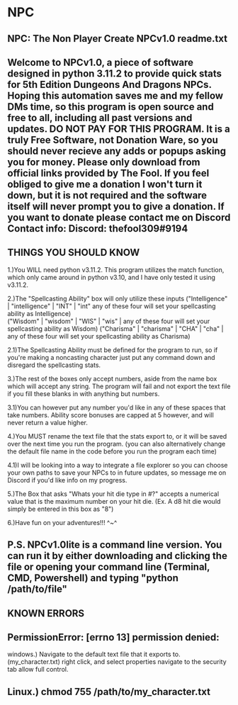 # NPC
NPC: The Non Player Create
NPCv1.0 readme.txt
-----------------------------------------------------------------------------------------------------------------------------------------------------------------------
Welcome to NPCv1.0, a piece of software designed in python 3.11.2 to provide quick stats for 5th Edition Dungeons And Dragons NPCs. 
Hoping this automation saves me and my fellow DMs time, so this program is open source and free to all, including all past versions and updates.
DO NOT PAY FOR THIS PROGRAM. It is a truly Free Software, not Donation Ware, so you should never recieve any adds or popups asking you for money.
Please only download from official links provided by The Fool. If you feel obliged to give me a donation I won't turn it down, but it is not required and the software
itself will never prompt you to give a donation. If you want to donate please contact me on Discord
Contact info: Discord: thefool309#9194
-----------------------------------------------------------------------------------------------------------------------------------------------------------------------
THINGS YOU SHOULD KNOW
-----------------------------------------------------------------------------------------------------------------------------------------------------------------------
1.)You WILL need python v3.11.2. This program utilizes the match function, which only came around in python v3.10, and I have only tested it using v3.11.2.


2.)The "Spellcasting Ability" box will only utilize these inputs 
	("Intelligence" | "intelligence" | "INT" | "int" any of these four will set your spellcasting ability as Intelligence)           
        ("Wisdom" | "wisdom" | "WIS" | "wis" | any of these four will set your spellcasting ability as Wisdom)
        ("Charisma" | "charisma" | "CHA" | "cha" | any of these four will set your spellcasting ability as Charisma)


2.1)The Spellcasting Ability must be defined for the program to run, so if you're making a noncasting character just put any command down and disregard the spellcasting stats.


3.)The rest of the boxes only accept numbers, aside from the name box which will accept any string. The program will fail and not export the text file if you fill these blanks in with anything but numbers.


3.1)You can however put any number you'd like in any of these spaces that take numbers. Ability score bonuses are capped at 5 however, and will never return a value higher.


4.)You MUST rename the text file that the stats export to, or it will be saved over the next time you run the program. (you can also alternatively change the default file name in the code before you run the program each time)


4.1)I will be looking into a way to integrate a file explorer so you can choose your own paths to save your NPCs to in future updates, so message me on Discord if you'd like info on my progress.


5.)The Box that asks "Whats your hit die type in #?" accepts a numerical value that is the maximum number on your hit die. (Ex. A d8 hit die would simply be entered in this box as "8") 


6.)Have fun on your adventures!!! ^~^



P.S. NPCv1.0lite is a command line version. You can run it by either downloading and clicking the file or opening your command line (Terminal, CMD, Powershell) and typing "python /path/to/file"
---------------------------------------------------------------------------------------------------------------------------------------------------------------------------------------------------
KNOWN ERRORS 
---------------------------------------------------------------------------------------------------------------------------------------------------------------------------------------------------
PermissionError: [errno 13] permission denied:
--------------------------------------------------------------------------------------------------------------------------------------------------------------------------------------------------- 
windows.) Navigate to the default text file that it exports to. (my_character.txt) 
	right click, and select properties
	navigate to the security tab
	allow full control. 

Linux.) chmod 755 /path/to/my_character.txt
-----------------------------------------------------------------------------------------------------------------------------------------------------------------------------------------------------
